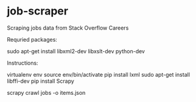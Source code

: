 job-scraper
===========

Scraping jobs data from Stack Overflow Careers

Requried packages:

sudo apt-get install libxml2-dev libxslt-dev python-dev

Instructions:

virtualenv env
source env/bin/activate
pip install lxml
sudo apt-get install libffi-dev
pip install Scrapy

scrapy crawl jobs -o items.json
